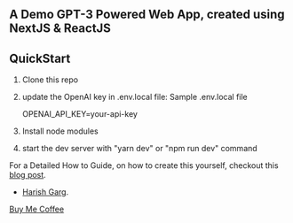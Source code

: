 ## A Demo GPT-3 Powered Web App, created using NextJS & ReactJS

## QuickStart
1. Clone this repo
2. update the OpenAI key in .env.local file:
    Sample .env.local file
    
    OPENAI_API_KEY=your-api-key
    
4. Install node modules
5. start the dev server with "yarn dev" or "npm run dev" command

For a Detailed How to Guide, on how to create this yourself, checkout this [blog post](https://harishgarg.com/writing/how-to-build-a-serverless-gpt-3-powered-using-nextjs-react/).

- [Harish Garg](https://harishgarg.com/gpt-3).

[Buy Me Coffee](https://www.buymeacoffee.com/harishgarg)

